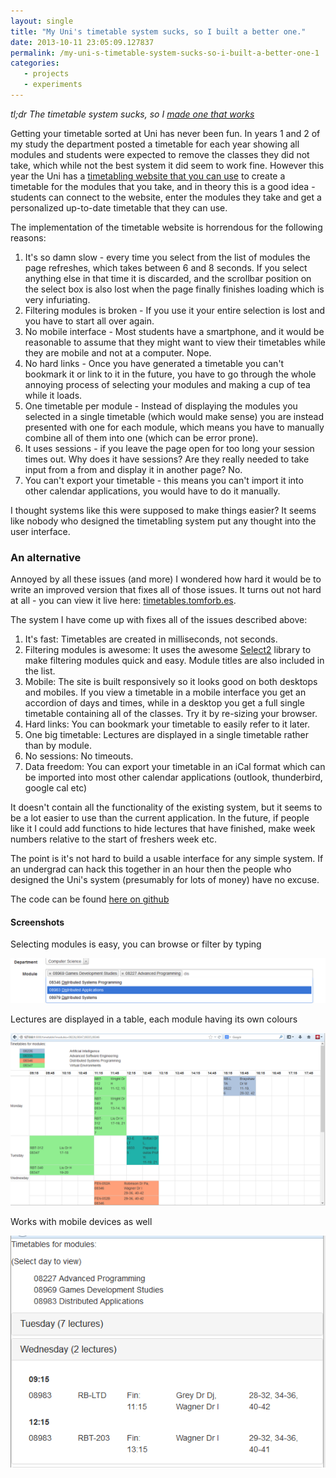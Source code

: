 ```yaml
---
layout: single
title: "My Uni's timetable system sucks, so I built a better one."
date: 2013-10-11 23:05:09.127837
permalink: /my-uni-s-timetable-system-sucks-so-i-built-a-better-one-1
categories:
   - projects
   - experiments
---
```


*tl;dr The timetable system sucks, so I [made one that works](#an-alternative)*

Getting your timetable sorted at Uni has never been fun. In years 1 and 2 of my study the department posted a timetable for each year showing all modules and students were expected to remove the classes they did not take, which while not the best system it did seem to work fine. However this year the Uni has a [timetabling website that you can use](http://sws.hull.ac.uk/default.aspx) to create a timetable for the modules that you take, and in theory this is a good idea - students can connect to the website, enter the modules they take and get a personalized up-to-date timetable that they can use.

The implementation of the timetable website is horrendous for the following reasons:

   1. It's so damn slow - every time you select from the list of modules the page refreshes, which takes between 6 and 8 seconds. If you select anything else in that time it is discarded, and the scrollbar position on the select box is also lost when the page finally finishes loading which is very infuriating.
   2. Filtering modules is broken - If you use it your entire selection is lost and you have to start all over again.
   3. No mobile interface - Most students have a smartphone, and it would be reasonable to assume that they might want to view their timetables while they are mobile and not at a computer. Nope.
   4. No hard links - Once you have generated a timetable you can't bookmark it or link to it in the future, you have to go through the whole annoying process of selecting your modules and making a cup of tea while it loads.
   5. One timetable per module - Instead of displaying the modules you selected in a single timetable (which would make sense) you are instead presented with one for each module, which means you have to manually combine all of them into one (which can be error prone).
   6. It uses sessions - if you leave the page open for too long your session times out. Why does it have sessions? Are they really needed to take input from a from and display it in another page? No.
   7. You can't export your timetable - this means you can't import it into other calendar applications, you would have to do it manually.

I thought systems like this were supposed to make things easier? It seems like nobody who designed the timetabling system put any thought into the user interface.

### An alternative
Annoyed by all these issues (and more) I wondered how hard it would be to write an improved version that fixes all of those issues. It turns out not hard at all - you can view it live here: [timetables.tomforb.es](http://timetables.tomforb.es/).

The system I have come up with fixes all of the issues described above:

   1. It's fast: Timetables are created in milliseconds, not seconds.
   2. Filtering modules is awesome: It uses the awesome [Select2](http://ivaynberg.github.io/select2/) library to make filtering modules quick and easy. Module titles are also included in the list.
   3. Mobile: The site is built responsively so it looks good on both desktops and mobiles. If you view a timetable in a mobile interface you get an accordion of days and times, while in a desktop you get a full single timetable containing all of the classes. Try it by re-sizing your browser.
   4. Hard links: You can bookmark your timetable to easily refer to it later.
   5. One big timetable: Lectures are displayed in a single timetable rather than by module.
   6. No sessions: No timeouts.
   7. Data freedom: You can export your timetable in an iCal format which can be imported into most other calendar applications (outlook, thunderbird, google cal etc)

It doesn't contain all the functionality of the existing system, but it seems to be a lot easier to use than the current application. In the future, if people like it I could add functions to hide lectures that have finished, make week numbers relative to the start of freshers week etc.

The point is it's not hard to build a usable interface for any simple system. If an undergrad can hack this together in an hour then the people who designed the Uni's system (presumably for lots of money) have no excuse.

The code can be found [here on github](https://github.com/orf/uni_timetables)

#### Screenshots
Selecting modules is easy, you can browse or filter by typing

![](/uploads/select2_I52URROQ.png)

Lectures are displayed in a table, each module having its own colours

![](/uploads/new1_V2PBAXDX.png)

Works with mobile devices as well

![](/uploads/mobile1_DLSM4H7P.png)


    